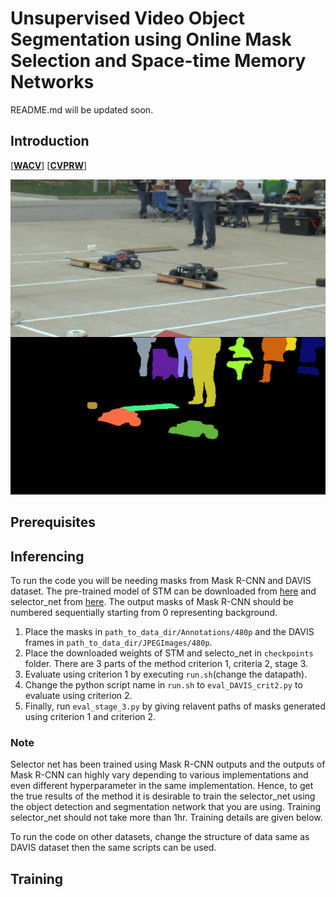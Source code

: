 # Unsupervised Video Object Segmentation using Online Mask Selection and Space-time Memory Networks


README.md will be updated soon. 

## Introduction
[[**WACV**](https://openaccess.thecvf.com/content/WACV2021/papers/Garg_Mask_Selection_and_Propagation_for_Unsupervised_Video_Object_Segmentation_WACV_2021_paper.pdf)] [[**CVPRW**](https://davischallenge.org/challenge2020/papers/DAVIS-Unsupervised-Challenge-1st-Team.pdf)]

![](final.gif)

## Prerequisites

## Inferencing
To run the code you will be needing masks from Mask R-CNN and DAVIS dataset. The pre-trained model of STM can be downloaded from [here](https://github.com/seoungwugoh/STM) and selector_net from [here](https://github.com/seoungwugoh/STM). The output masks of Mask R-CNN should be numbered sequentially starting from 0 representing background. 

1. Place the masks in `path_to_data_dir/Annotations/480p` and the DAVIS frames in `path_to_data_dir/JPEGImages/480p`. 
2. Place the downloaded weights of STM and selecto_net in `checkpoints` folder. There are 3 parts of the method criterion 1, criteria 2, stage 3. 
3. Evaluate using criterion 1 by executing `run.sh`(change the datapath).
4. Change the python script name in `run.sh` to `eval_DAVIS_crit2.py` to evaluate using criterion 2. 
5. Finally, run `eval_stage_3.py` by giving relavent paths of masks generated using criterion 1 and criterion 2. 
### Note
Selector net has been trained using Mask R-CNN outputs and the outputs of Mask R-CNN can highly vary depending to various implementations and even different hyperparameter in the same implementation. Hence, to get the true results of the method it is desirable to train the selector_net using the object detection and segmentation network that you are using. Training selector_net should not take more than 1hr. Training details are given below.

To run the code on other datasets, change the structure of data same as DAVIS dataset then the same scripts can be used.

## Training


